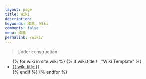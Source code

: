 ```yaml
---
layout: page
title: Wiki
description: 
keywords: 维基, Wiki
comments: false
menu: 维基
permalink: /wiki/
---
```


> Under construction

<ul class="listing">
{% for wiki in site.wiki %}
{% if wiki.title != "Wiki Template" %}
<li class="listing-item"><a href="{{ wiki.url }}">{{ wiki.title }}</a></li>
{% endif %}
{% endfor %}
</ul>

